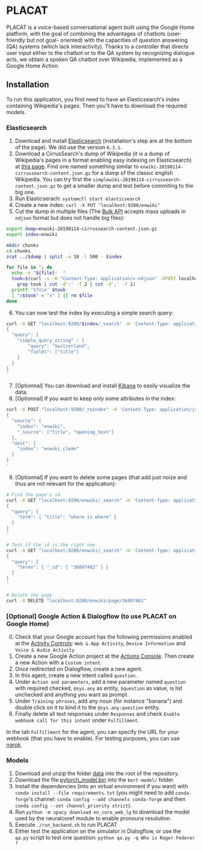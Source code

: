 # PLACAT

PLACAT is a voice-based conversational agent built using the Google Home platform, with the goal of combining the advantages of chatbots (user-friendly but not goal- oriented) with the capacities of question answering (QA) systems (which lack interactivity). Thanks to a controller that directs user input either to the chatbot or to the QA system by recognizing dialogue acts, we obtain a spoken QA chatbot over Wikipedia, implemented as a Google Home Action.

## Installation

To run this application, you first need to have an Elasticsearch's index containing Wikipedia's pages. Then you'll have to download the required models.

### Elasticsearch

1. Download and install [Elasticsearch](https://www.elastic.co/downloads/elasticsearch) (installation's step are at the bottom of the page). We did use the version `6.3.1`.
2. Download a CirrusSearch's dump of Wikipedia (it is a dump of Wikipedia's pages in a format enabling easy indexing on Elasticsearch) at [this page](https://dumps.wikimedia.org/other/cirrussearch/current/). Find one named something similar to `enwiki-20190114-cirrussearch-content.json.gz` for a dump of the classic english Wikipedia. You can try first the `simplewiki-20190114-cirrussearch-content.json.gz` to get a smaller dump and test before commiting to the big one.
3. Run Elasticserach: `systemctl start elasticsearch`
4. Create a new index: `curl -X PUT "localhost:9200/enwiki"`
5. Cut the dump in multiple files (The [Bulk API](https://www.elastic.co/guide/en/elasticsearch/reference/6.3/docs-bulk.html) accepts mass uploads in `ndjson` format but does not handle big files):
```sh
export dump=enwiki-20190114-cirrussearch-content.json.gz
export index=enwiki

mkdir chunks
cd chunks
zcat ../$dump | split -a 10 -l 500 - $index

for file in *; do
  echo -n "${file}:  "
  took=$(curl -s -H "Content-Type: application/x-ndjson" -XPOST localhost:9200/$index/_bulk --data-binary @$file |
    grep took | cut -d':' -f 2 | cut -d',' -f 1)
  printf '%7s\n' $took
  [ "x$took" = "x" ] || rm $file
done
```
6. You can now test the index by executing a simple search query:
```sh
curl -X GET "localhost:9200/$index/_search" -H 'Content-Type: application/json' -d'
{
  "query": {
    "simple_query_string" : {
        "query": "Switzerland",
        "fields": ["title"]
    }
  }
}
'
```
7. [Optionnal] You can download and install [Kibana](https://www.elastic.co/downloads/kibana) to easily visualize the data.
8. [Optionnal] If you want to keep only some attributes in the index:
```sh
curl -X POST "localhost:9200/_reindex" -H 'Content-Type: application/json' -d'
{
  "source": {
    "index": "enwiki",
    "_source": ["title", "opening_text"]
  },
  "dest": {
    "index": "enwiki_clean"
  }
}
'
```
9. [Optionnal] If you want to delete some pages (that add just noize and thus are not relevant for the application):
```sh
# Find the page's id
curl -X GET "localhost:9200/enwiki/_search" -H 'Content-Type: application/json' -d'
{
  "query": {
    "term": { "title": "where is where" }
  }
}
'

# Test if the id is the right one
curl -X GET "localhost:9200/enwiki/_search" -H 'Content-Type: application/json' -d'
{
  "query": {
    "terms": { "_id": [ "36897462" ] }
  }
}
'

# Delete the page
curl -X DELETE "localhost:9200/enwiki/page/36897462"
```

### [Optional] Google Action & Dialogflow (to use PLACAT on Google Home)

0. Check that your Google account has the following permissions enabled at the [Activity Controls](https://myaccount.google.com/activitycontrols): `Web & App Activity`, `Device Information` and `Voice & Audio Activity`
1. Create a new Google Action project at the [Actions Console](https://console.actions.google.com/). Then create a new Action with a `Custom intent`.
2. Once redirected on Dialogflow, create a new agent.
3. In this agent, create a new intent called `question`.
4. Under `Action and parameters`, add a new parameter named `question` with required checked, `@sys.any` as entity, `$question` as value, is list unchecked and anything you want as prompt.
5. Under `Training phrases`, add any noun (for instance "banana") and double click on it to bind it to the `@sys.any:question` entity.
6. Finally delete all text responses under `Responses` and check `Enable webhook call for this intent` under `Fulfillment`.

In the tab `Fulfillment` for the agent, you can specify the URL for your webhook (that you have to enable). For testing purposes, you can use [ngrok](https://ngrok.com/).

### Models

1. Download and unzip the folder [data](https://drive.google.com/file/d/1Jk-OXLyS1RAlUquwGLEvUpACIbws5amf/view?usp=sharing) into the root of the repository.
2. Download the file [pytorch_model.bin](https://drive.google.com/file/d/1g2wl_A7qhZXZAscNgU47ism9SahrUt47/view?usp=sharing) into the `bert-model/` folder.
3. Install the dependencies (into an virtual environment if you want) with `conda install --file requirements.txt` (you might need to add `conda-forge`'s channel: `conda config --add channels conda-forge` and then `conda config --set channel_priority strict`).
4. Run `python -m spacy download en_core_web_lg` to download the model used by the neuralcoref module to enable pronouns resolution.
5. Execute `./run_backend.sh` to run PLACAT
6. Either test the application on the simulator in Dialogflow, or use the `qa.py` script to test one question: `python qa.py -q Who is Roger Federer ?`
